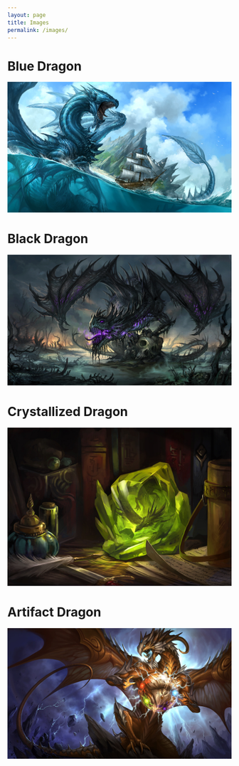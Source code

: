```yaml
---
layout: page
title: Images
permalink: /images/
---
```


# Blue Dragon

![First Post](/images/blue_dragon.jpg "Blue Dragon")

# Black Dragon

![Second Post](/images/black_dragon.jpg "Black Dragon")

# Crystallized Dragon

![Third Post](/images/crystallized_dragon.jpg "Crystallized Dragon")

# Artifact Dragon

![Fourth Post](/images/artifact_dragon.jpg "Artifact Dragon")